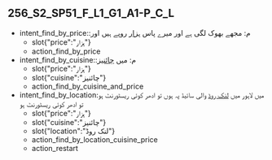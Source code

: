 ## 256_S2_SP51_F_L1_G1_A1-P_C_L
* intent_find_by_price::م: مجھے بھوک لگی ہے اور میرے پاس [ہزار](price) روپے ہیں اور
	- slot{"price":"ہزار"}
	- action_find_by_price
* intent_find_by_cuisine::م: میں [چائنیز](cuisine)
	- slot{"price":"ہزار"}
	- slot{"cuisine":"چائنیز"}
	- action_find_by_cuisine_and_price
* intent_find_by_location:میں لاہور میں [لنک روڈ](location) والی سائیڈ پہ ہوں تو ادھر کوئی ریسٹورنٹ ہو تو ادھر کوئی ریسٹورنٹ ہو
	- slot{"price":"ہزار"}
	- slot{"cuisine":"چائنیز"}
	- slot{"location":"لنک روڈ"}
	- action_find_by_location_cuisine_price
	- action_restart